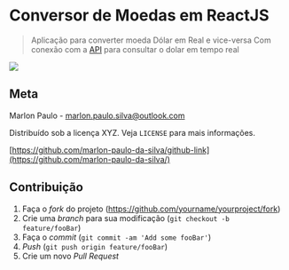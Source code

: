 # Conversor de Moedas em ReactJS

> Aplicação para converter moeda Dólar em Real e vice-versa Com conexão com a [API](https://free.currencyconverterapi.com/) para consultar o dolar em tempo real

![](../header.png)


## Meta

Marlon Paulo - marlon.paulo.silva@outlook.com

Distribuído sob a licença XYZ. Veja `LICENSE` para mais informações.

[https://github.com/marlon-paulo-da-silva/github-link](https://github.com/marlon-paulo-da-silva/)

## Contribuição

1. Faça o _fork_ do projeto (<https://github.com/yourname/yourproject/fork>)
2. Crie uma _branch_ para sua modificação (`git checkout -b feature/fooBar`)
3. Faça o _commit_ (`git commit -am 'Add some fooBar'`)
4. _Push_ (`git push origin feature/fooBar`)
5. Crie um novo _Pull Request_
